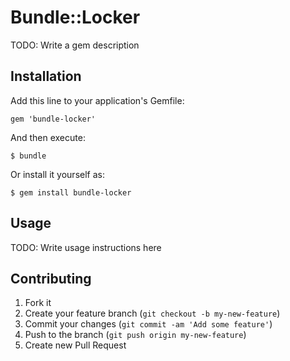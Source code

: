 # Bundle::Locker

TODO: Write a gem description

## Installation

Add this line to your application's Gemfile:

    gem 'bundle-locker'

And then execute:

    $ bundle

Or install it yourself as:

    $ gem install bundle-locker

## Usage

TODO: Write usage instructions here

## Contributing

1. Fork it
2. Create your feature branch (`git checkout -b my-new-feature`)
3. Commit your changes (`git commit -am 'Add some feature'`)
4. Push to the branch (`git push origin my-new-feature`)
5. Create new Pull Request
